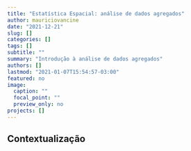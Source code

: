 ```yaml
---
title: "Estatística Espacial: análise de dados agregados"
author: mauriciovancine
date: "2021-12-21"
slug: []
categories: []
tags: []
subtitle: ""
summary: "Introdução à análise de dados agregados"
authors: []
lastmod: "2021-01-07T15:54:57-03:00"
featured: no
image:
  caption: ""
  focal_point: ""
  preview_only: no
projects: []
---
```


## Contextualização

